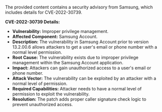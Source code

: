 The provided content contains a security advisory from Samsung, which includes details for CVE-2022-30739.

**CVE-2022-30739 Details:**

*   **Vulnerability:** Improper privilege management.
*   **Affected Component:** Samsung Account.
*   **Description:** The vulnerability in Samsung Account prior to version 13.2.00.6 allows attackers to get a user's email or phone number with a normal level permission.
*   **Root Cause:** The vulnerability exists due to improper privilege management within the Samsung Account application.
*   **Impact:** Attackers can gain unauthorized access to a user's email or phone number.
*   **Attack Vector:** The vulnerability can be exploited by an attacker with a normal level of permission.
*   **Required Capabilities:**  Attacker needs to have a normal level of permission to exploit the vulnerability.
*   **Resolution:** The patch adds proper caller signature check logic to prevent unauthorized access.